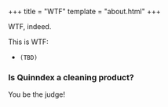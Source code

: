 +++
title = "WTF"
template = "about.html"
+++

WTF, indeed.

This is WTF:
- `(TBD)`

### Is Quinndex a cleaning product?

You be the judge!
